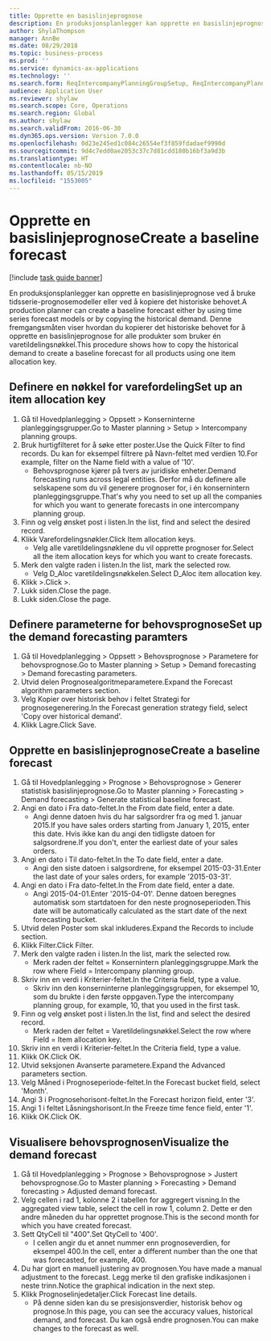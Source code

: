 ```yaml
---
title: Opprette en basislinjeprognose
description: En produksjonsplanlegger kan opprette en basislinjeprognose ved å bruke tidsserie-prognosemodeller eller ved å kopiere det historiske behovet.
author: ShylaThompson
manager: AnnBe
ms.date: 08/29/2018
ms.topic: business-process
ms.prod: ''
ms.service: dynamics-ax-applications
ms.technology: ''
ms.search.form: ReqIntercompanyPlanningGroupSetup, ReqIntercompanyPlanningGroupAllocKeys, ReqDemPlanForecastParameters, ReqDemPlanCreateForecastDialog, SysQueryForm, ReqDemPlanForecastViewer
audience: Application User
ms.reviewer: shylaw
ms.search.scope: Core, Operations
ms.search.region: Global
ms.author: shylaw
ms.search.validFrom: 2016-06-30
ms.dyn365.ops.version: Version 7.0.0
ms.openlocfilehash: 0d23e245ed1c084c26554ef3f859fdadaef9990d
ms.sourcegitcommit: 9d4c7edd0ae2053c37c7d81cdd180b16bf3a9d3b
ms.translationtype: HT
ms.contentlocale: nb-NO
ms.lasthandoff: 05/15/2019
ms.locfileid: "1553005"
---
```

# <a name="create-a-baseline-forecast"></a><span data-ttu-id="f9e54-103">Opprette en basislinjeprognose</span><span class="sxs-lookup"><span data-stu-id="f9e54-103">Create a baseline forecast</span></span>

[!include [task guide banner](../../includes/task-guide-banner.md)]

<span data-ttu-id="f9e54-104">En produksjonsplanlegger kan opprette en basislinjeprognose ved å bruke tidsserie-prognosemodeller eller ved å kopiere det historiske behovet.</span><span class="sxs-lookup"><span data-stu-id="f9e54-104">A production planner can create a baseline forecast either by using time series forecast models or by copying the historical demand.</span></span> <span data-ttu-id="f9e54-105">Denne fremgangsmåten viser hvordan du kopierer det historiske behovet for å opprette en basislinjeprognose for alle produkter som bruker én varetildelingsnøkkel.</span><span class="sxs-lookup"><span data-stu-id="f9e54-105">This procedure shows how to copy the historical demand to create a baseline forecast for all products using one item allocation key.</span></span> 


## <a name="set-up-an-item-allocation-key"></a><span data-ttu-id="f9e54-106">Definere en nøkkel for varefordeling</span><span class="sxs-lookup"><span data-stu-id="f9e54-106">Set up an item allocation key</span></span>
1. <span data-ttu-id="f9e54-107">Gå til Hovedplanlegging > Oppsett > Konserninterne planleggingsgrupper.</span><span class="sxs-lookup"><span data-stu-id="f9e54-107">Go to Master planning > Setup > Intercompany planning groups.</span></span>
2. <span data-ttu-id="f9e54-108">Bruk hurtigfilteret for å søke etter poster.</span><span class="sxs-lookup"><span data-stu-id="f9e54-108">Use the Quick Filter to find records.</span></span> <span data-ttu-id="f9e54-109">Du kan for eksempel filtrere på Navn-feltet med verdien 10.</span><span class="sxs-lookup"><span data-stu-id="f9e54-109">For example, filter on the Name field with a value of '10'.</span></span>
    * <span data-ttu-id="f9e54-110">Behovsprognose kjører på tvers av juridiske enheter.</span><span class="sxs-lookup"><span data-stu-id="f9e54-110">Demand forecasting runs across legal entities.</span></span> <span data-ttu-id="f9e54-111">Derfor må du definere alle selskapene som du vil generere prognoser for, i én konsernintern planleggingsgruppe.</span><span class="sxs-lookup"><span data-stu-id="f9e54-111">That's why you need to set up all the companies for which you want to generate forecasts in one intercompany planning group.</span></span>  
3. <span data-ttu-id="f9e54-112">Finn og velg ønsket post i listen.</span><span class="sxs-lookup"><span data-stu-id="f9e54-112">In the list, find and select the desired record.</span></span>
4. <span data-ttu-id="f9e54-113">Klikk Varefordelingsnøkler.</span><span class="sxs-lookup"><span data-stu-id="f9e54-113">Click Item allocation keys.</span></span>
    * <span data-ttu-id="f9e54-114">Velg alle varetildelingsnøklene du vil opprette prognoser for.</span><span class="sxs-lookup"><span data-stu-id="f9e54-114">Select all the item allocation keys for which you want to create forecasts.</span></span>  
5. <span data-ttu-id="f9e54-115">Merk den valgte raden i listen.</span><span class="sxs-lookup"><span data-stu-id="f9e54-115">In the list, mark the selected row.</span></span>
    * <span data-ttu-id="f9e54-116">Velg D_Aloc varetildelingsnøkkelen.</span><span class="sxs-lookup"><span data-stu-id="f9e54-116">Select D_Aloc item allocation key.</span></span>  
6. <span data-ttu-id="f9e54-117">Klikk >.</span><span class="sxs-lookup"><span data-stu-id="f9e54-117">Click >.</span></span>
7. <span data-ttu-id="f9e54-118">Lukk siden.</span><span class="sxs-lookup"><span data-stu-id="f9e54-118">Close the page.</span></span>
8. <span data-ttu-id="f9e54-119">Lukk siden.</span><span class="sxs-lookup"><span data-stu-id="f9e54-119">Close the page.</span></span>

## <a name="set-up-the-demand-forecasting-paramters"></a><span data-ttu-id="f9e54-120">Definere parameterne for behovsprognose</span><span class="sxs-lookup"><span data-stu-id="f9e54-120">Set up the demand forecasting paramters</span></span>
1. <span data-ttu-id="f9e54-121">Gå til Hovedplanlegging > Oppsett > Behovsprognose > Parametere for behovsprognose.</span><span class="sxs-lookup"><span data-stu-id="f9e54-121">Go to Master planning > Setup > Demand forecasting > Demand forecasting parameters.</span></span>
2. <span data-ttu-id="f9e54-122">Utvid delen Prognosealgoritmeparametere.</span><span class="sxs-lookup"><span data-stu-id="f9e54-122">Expand the Forecast algorithm parameters section.</span></span>
3. <span data-ttu-id="f9e54-123">Velg Kopier over historisk behov i feltet Strategi for prognosegenerering.</span><span class="sxs-lookup"><span data-stu-id="f9e54-123">In the Forecast generation strategy field, select 'Copy over historical demand'.</span></span>
4. <span data-ttu-id="f9e54-124">Klikk Lagre.</span><span class="sxs-lookup"><span data-stu-id="f9e54-124">Click Save.</span></span>

## <a name="create-a-baseline-forecast"></a><span data-ttu-id="f9e54-125">Opprette en basislinjeprognose</span><span class="sxs-lookup"><span data-stu-id="f9e54-125">Create a baseline forecast</span></span>
1. <span data-ttu-id="f9e54-126">Gå til Hovedplanlegging > Prognose > Behovsprognose > Generer statistisk basislinjeprognose.</span><span class="sxs-lookup"><span data-stu-id="f9e54-126">Go to Master planning > Forecasting > Demand forecasting > Generate statistical baseline forecast.</span></span>
2. <span data-ttu-id="f9e54-127">Angi en dato i Fra dato-feltet.</span><span class="sxs-lookup"><span data-stu-id="f9e54-127">In the From date field, enter a date.</span></span>
    * <span data-ttu-id="f9e54-128">Angi denne datoen hvis du har salgsordrer fra og med 1. januar 2015.</span><span class="sxs-lookup"><span data-stu-id="f9e54-128">If you have sales orders starting from January 1, 2015, enter this date.</span></span> <span data-ttu-id="f9e54-129">Hvis ikke kan du angi den tidligste datoen for salgsordrene.</span><span class="sxs-lookup"><span data-stu-id="f9e54-129">If you don't, enter the earliest date of your sales orders.</span></span>  
3. <span data-ttu-id="f9e54-130">Angi en dato i Til dato-feltet.</span><span class="sxs-lookup"><span data-stu-id="f9e54-130">In the To date field, enter a date.</span></span>
    * <span data-ttu-id="f9e54-131">Angi den siste datoen i salgsordrene, for eksempel 2015-03-31.</span><span class="sxs-lookup"><span data-stu-id="f9e54-131">Enter the last date of your sales orders, for example '2015-03-31'.</span></span>  
4. <span data-ttu-id="f9e54-132">Angi en dato i Fra dato-feltet.</span><span class="sxs-lookup"><span data-stu-id="f9e54-132">In the From date field, enter a date.</span></span>
    * <span data-ttu-id="f9e54-133">Angi 2015-04-01.</span><span class="sxs-lookup"><span data-stu-id="f9e54-133">Enter '2015-04-01'.</span></span> <span data-ttu-id="f9e54-134">Denne datoen beregnes automatisk som startdatoen for den neste prognoseperioden.</span><span class="sxs-lookup"><span data-stu-id="f9e54-134">This date will be automatically calculated as the start date of the next forecasting bucket.</span></span>  
5. <span data-ttu-id="f9e54-135">Utvid delen Poster som skal inkluderes.</span><span class="sxs-lookup"><span data-stu-id="f9e54-135">Expand the Records to include section.</span></span>
6. <span data-ttu-id="f9e54-136">Klikk Filter.</span><span class="sxs-lookup"><span data-stu-id="f9e54-136">Click Filter.</span></span>
7. <span data-ttu-id="f9e54-137">Merk den valgte raden i listen.</span><span class="sxs-lookup"><span data-stu-id="f9e54-137">In the list, mark the selected row.</span></span>
    * <span data-ttu-id="f9e54-138">Merk raden der feltet = Konsernintern planleggingsgruppe.</span><span class="sxs-lookup"><span data-stu-id="f9e54-138">Mark the row where Field = Intercompany planning group.</span></span>  
8. <span data-ttu-id="f9e54-139">Skriv inn en verdi i Kriterier-feltet.</span><span class="sxs-lookup"><span data-stu-id="f9e54-139">In the Criteria field, type a value.</span></span>
    * <span data-ttu-id="f9e54-140">Skriv inn den konserninterne planleggingsgruppen, for eksempel 10, som du brukte i den første oppgaven.</span><span class="sxs-lookup"><span data-stu-id="f9e54-140">Type the intercompany planning group, for example, 10, that you used in the first task.</span></span>  
9. <span data-ttu-id="f9e54-141">Finn og velg ønsket post i listen.</span><span class="sxs-lookup"><span data-stu-id="f9e54-141">In the list, find and select the desired record.</span></span>
    * <span data-ttu-id="f9e54-142">Merk raden der feltet = Varetildelingsnøkkel.</span><span class="sxs-lookup"><span data-stu-id="f9e54-142">Select the row where Field = Item allocation key.</span></span>  
10. <span data-ttu-id="f9e54-143">Skriv inn en verdi i Kriterier-feltet.</span><span class="sxs-lookup"><span data-stu-id="f9e54-143">In the Criteria field, type a value.</span></span>
11. <span data-ttu-id="f9e54-144">Klikk OK.</span><span class="sxs-lookup"><span data-stu-id="f9e54-144">Click OK.</span></span>
12. <span data-ttu-id="f9e54-145">Utvid seksjonen Avanserte parametere.</span><span class="sxs-lookup"><span data-stu-id="f9e54-145">Expand the Advanced parameters section.</span></span>
13. <span data-ttu-id="f9e54-146">Velg Måned i Prognoseperiode-feltet.</span><span class="sxs-lookup"><span data-stu-id="f9e54-146">In the Forecast bucket field, select 'Month'.</span></span>
14. <span data-ttu-id="f9e54-147">Angi 3 i Prognosehorisont-feltet.</span><span class="sxs-lookup"><span data-stu-id="f9e54-147">In the Forecast horizon field, enter '3'.</span></span>
15. <span data-ttu-id="f9e54-148">Angi 1 i feltet Låsningshorisont.</span><span class="sxs-lookup"><span data-stu-id="f9e54-148">In the Freeze time fence field, enter '1'.</span></span>
16. <span data-ttu-id="f9e54-149">Klikk OK.</span><span class="sxs-lookup"><span data-stu-id="f9e54-149">Click OK.</span></span>

## <a name="visualize-the-demand-forecast"></a><span data-ttu-id="f9e54-150">Visualisere behovsprognosen</span><span class="sxs-lookup"><span data-stu-id="f9e54-150">Visualize the demand forecast</span></span>
1. <span data-ttu-id="f9e54-151">Gå til Hovedplanlegging > Prognose > Behovsprognose > Justert behovsprognose.</span><span class="sxs-lookup"><span data-stu-id="f9e54-151">Go to Master planning > Forecasting > Demand forecasting > Adjusted demand forecast.</span></span>
2. <span data-ttu-id="f9e54-152">Velg cellen i rad 1, kolonne 2 i tabellen for aggregert visning.</span><span class="sxs-lookup"><span data-stu-id="f9e54-152">In the aggregated view table, select the cell in row 1, column 2.</span></span> <span data-ttu-id="f9e54-153">Dette er den andre måneden du har opprettet prognose.</span><span class="sxs-lookup"><span data-stu-id="f9e54-153">This is the second month for which you have created forecast.</span></span>
3. <span data-ttu-id="f9e54-154">Sett QtyCell til "400".</span><span class="sxs-lookup"><span data-stu-id="f9e54-154">Set QtyCell to '400'.</span></span>
    * <span data-ttu-id="f9e54-155">I cellen angir du et annet nummer enn prognoseverdien, for eksempel 400.</span><span class="sxs-lookup"><span data-stu-id="f9e54-155">In the cell, enter a different number than the one that was forecasted, for example, 400.</span></span>  
4. <span data-ttu-id="f9e54-156">Du har gjort en manuell justering av prognosen.</span><span class="sxs-lookup"><span data-stu-id="f9e54-156">You have made a manual adjustment to the forecast.</span></span> <span data-ttu-id="f9e54-157">Legg merke til den grafiske indikasjonen i neste trinn.</span><span class="sxs-lookup"><span data-stu-id="f9e54-157">Notice the graphical indication in the next step.</span></span>
5. <span data-ttu-id="f9e54-158">Klikk Prognoselinjedetaljer.</span><span class="sxs-lookup"><span data-stu-id="f9e54-158">Click Forecast line details.</span></span>
    * <span data-ttu-id="f9e54-159">På denne siden kan du se presisjonsverdier, historisk behov og prognose.</span><span class="sxs-lookup"><span data-stu-id="f9e54-159">In this page, you can see the accuracy values, historical demand, and forecast.</span></span> <span data-ttu-id="f9e54-160">Du kan også endre prognosen.</span><span class="sxs-lookup"><span data-stu-id="f9e54-160">You can make changes to the forecast as well.</span></span>  

